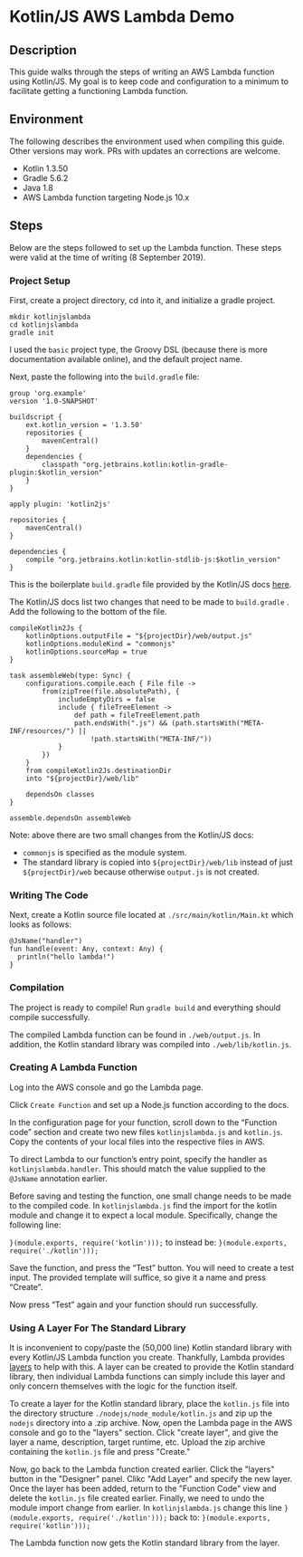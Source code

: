 # Kotlin/JS AWS Lambda Demo

## Description
This guide walks through the steps of writing an AWS Lambda function using
Kotlin/JS. My goal is to keep code and configuration to a minimum to facilitate
getting a functioning Lambda function.

## Environment
The following describes the environment used when compiling this guide. Other
versions may work. PRs with updates an corrections are welcome.

- Kotlin 1.3.50
- Gradle 5.6.2
- Java 1.8
- AWS Lambda function targeting Node.js 10.x

## Steps
Below are the steps followed to set up the Lambda function. These steps were valid
at the time of writing (8 September 2019).

### Project Setup

First, create a project directory, cd into it, and initialize a gradle project.

```
mkdir kotlinjslambda
cd kotlinjslambda
gradle init
```

I used the `basic` project type, the Groovy DSL (because there is more documentation available online), and the default project name.

Next, paste the following into the `build.gradle` file:

```
group 'org.example'
version '1.0-SNAPSHOT'

buildscript {
    ext.kotlin_version = '1.3.50'
    repositories {
        mavenCentral()
    }
    dependencies {
        classpath "org.jetbrains.kotlin:kotlin-gradle-plugin:$kotlin_version"
    }
}

apply plugin: 'kotlin2js'

repositories {
    mavenCentral()
}

dependencies {
    compile "org.jetbrains.kotlin:kotlin-stdlib-js:$kotlin_version"
}
```

This is the boilerplate `build.gradle` file provided by the Kotlin/JS docs [here](https://kotlinlang.org/docs/tutorials/javascript/getting-started-gradle/getting-started-with-gradle.html).

The Kotlin/JS docs list two changes that need to be made to `build.gradle` . Add the following to the bottom of the file.

```
compileKotlin2Js {
    kotlinOptions.outputFile = "${projectDir}/web/output.js"
    kotlinOptions.moduleKind = "commonjs"
    kotlinOptions.sourceMap = true
}

task assembleWeb(type: Sync) {
    configurations.compile.each { File file ->
        from(zipTree(file.absolutePath), {
            includeEmptyDirs = false
            include { fileTreeElement ->
                def path = fileTreeElement.path
                path.endsWith(".js") && (path.startsWith("META-INF/resources/") ||
                    !path.startsWith("META-INF/"))
            }
        })
    }
    from compileKotlin2Js.destinationDir
    into "${projectDir}/web/lib"

    dependsOn classes
}

assemble.dependsOn assembleWeb
```

Note: above there are two small changes from the Kotlin/JS docs:
* `commonjs` is specified as the module system.
* The standard library is copied into `${projectDir}/web/lib` instead of just `${projectDir}/web` because otherwise `output.js` is not created.

### Writing The Code

Next, create a Kotlin source file located at  `./src/main/kotlin/Main.kt` which looks as follows:

```
@JsName("handler")
fun handle(event: Any, context: Any) {
  println("hello lambda!")
}
```

### Compilation

The project is ready to compile! Run `gradle build` and everything should compile successfully.

The compiled Lambda function can be found in `./web/output.js`.  In addition, the Kotlin standard library was compiled into `./web/lib/kotlin.js`.

### Creating A Lambda Function

Log into the AWS console and go the Lambda page.

Click `Create Function` and set up a Node.js function according to the docs.

In the configuration page for your function, scroll down to the “Function code” section and create two new files `kotlinjslambda.js` and `kotlin.js`. Copy the contents of your local files into the respective files in AWS.

To direct Lambda to our function’s entry point, specify the handler as `kotlinjslambda.handler`. This should match the value supplied to the `@JsName` annotation earlier.

Before saving and testing the function, one small change needs to be made to the compiled code. In `kotlinjslambda.js` find the import for the kotlin module and change it to expect a local module. Specifically, change the following line:

`}(module.exports, require('kotlin')));`
to instead be:
`}(module.exports, require('./kotlin')));`

Save the function, and press the “Test” button. You will need to create a test input. The provided template will suffice, so give it a name and press “Create”.

Now press “Test” again and your function should run successfully.

### Using A Layer For The Standard Library

It is inconvenient to copy/paste the (50,000 line) Kotlin standard library with every Kotlin/JS Lambda function
you create. Thankfully, Lambda provides [layers](https://docs.aws.amazon.com/lambda/latest/dg/configuration-layers.html) to help with this. A layer can be created to provide the Kotlin standard library, then individual Lambda functions can simply include this layer and only concern themselves with the logic for the function itself.

To create a layer for the Kotlin standard library, place the `kotlin.js` file into the directory structure `./nodejs/node_module/kotlin.js` and zip up the `nodejs` directory into a .zip archive. Now, open the Lambda page in the AWS console and go to the "layers" section. Click "create layer", and give the layer a name, description, target runtime, etc. Upload the zip archive containing the `kotlin.js` file and press "Create."

Now, go back to the Lambda function created earlier. Click the "layers" button in the "Designer" panel. Clikc "Add Layer" and specify the new layer. Once the layer has been added, return to the "Function Code" view and delete the `kotlin.js` file created earlier. Finally, we need to undo the module import change from earlier. In `kotlinjslambda.js` change this line
`}(module.exports, require('./kotlin')));`
back to:
`}(module.exports, require('kotlin')));`

The Lambda function now gets the Kotlin standard library from the layer.

